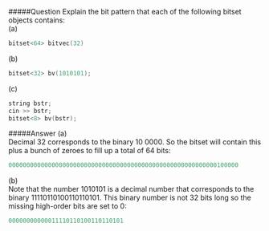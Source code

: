 #####Question
Explain the bit pattern that each of the following bitset objects contains:  
(a)
```cpp
bitset<64> bitvec(32)
```
(b)
```cpp
bitset<32> bv(1010101);
```
(c)
```cpp
string bstr;
cin >> bstr;
bitset<8> bv(bstr);
```
#####Answer
(a)  
Decimal 32 corresponds to the binary 10 0000. So the bitset will contain this plus a bunch of zeroes to fill up a total of 64 bits:  
```cpp
0000000000000000000000000000000000000000000000000000000000100000
```
(b)  
Note that the number 1010101 is a decimal number that corresponds to the binary 11110110100110110101. This binary number is not 32 bits long so the missing high-order bits are set to 0:  
```cpp
00000000000011110110100110110101
```

